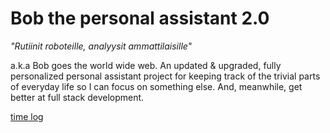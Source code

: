 # Bob the personal assistant 2.0

_"Rutiinit roboteille, analyysit ammattilaisille"_

a.k.a Bob goes the world wide web. An updated & upgraded, fully personalized personal assistant project for keeping track of the trivial parts of everyday life so I can focus on something else. And, meanwhile, get better at full stack development.

[time log](https://github.com/korolainenriikka/Bob2/blob/master/timelog.md)

